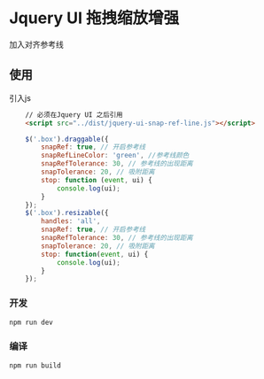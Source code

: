 # Jquery UI 拖拽缩放增强

加入对齐参考线

## 使用

引入js

``` html
    // 必须在Jquery UI 之后引用
    <script src="../dist/jquery-ui-snap-ref-line.js"></script>
```

```javascript
    $('.box').draggable({
        snapRef: true, // 开启参考线
        snapRefLineColor: 'green', //参考线颜色
        snapRefTolerance: 30, // 参考线的出现距离
        snapTolerance: 20, // 吸附距离
        stop: function (event, ui) {
            console.log(ui);
        }
    });
    $('.box').resizable({
        handles: 'all',
        snapRef: true, // 开启参考线
        snapRefTolerance: 30, // 参考线的出现距离
        snapTolerance: 20, // 吸附距离
        stop: function(event, ui) {
            console.log(ui);
        }
    });
```

### 开发

```bash
npm run dev
```

### 编译

```bash
npm run build
```